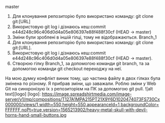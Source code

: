 master
1. Для клонування репозиторію було використано команду: git clone git:[URL]
2. Використовую git log і дізнаюсь кеш:commit e44d248c96c406d0d4a05e806397e88f488f30cf (HEAD -> master)
3. Зміни були зроблені в іншій гілці, тому не відображаються.
Branch_1
1. Для клонування репозиторію було використано команду: git clone git:[URL].
2. Використовую git log і дізнаюсь кеш:commit e44d248c96c406d0d4a05e806397e88f488f30cf (HEAD -> master).
3. Створюю гілку Branch_1, за допомогою команди git branch, та  за допомогою команди git checkout переходжу на неї.

На мою думку конфлікт виник тому, що частина файлу в двох гілках була змінена по різному. Я прибрав зміни, що заважали.
Роблю зміни у Web Git на синхронізую їх з репозиторієм на ПК за допомогою git pull.
![alt text][logo]
[logo]: https://image.spreadshirtmedia.com/image-server/v1/mp/compositions/T127A1MPA215PT21X9Y6D1020474073FS730Cx000000/views/1,width=550,height=550,appearanceId=1,backgroundColor=FFFFFF,noPt=true,version=1565213902/heavy-metal-skull-with-devil-horns-hand-small-buttons.jpg